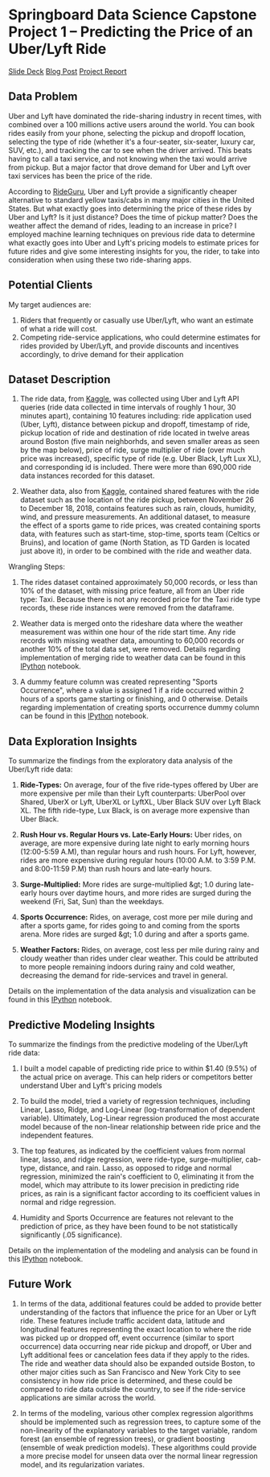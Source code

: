 #
# Springboard Data Science Capstone Project 1 – Predicting the Price of an Uber/Lyft Ride

[Slide Deck](https://github.com/dgokalga/Springboard-Data-Science/blob/master/Capstone-1/Capstone1_Slides.pdf)
[Blog Post](https://github.com/dgokalga/Springboard-Data-Science/blob/master/Capstone-1/Capstone1_blog.pdf)
[Project Report](https://github.com/dgokalga/Springboard-Data-Science/blob/master/Capstone-1/Capstone1_Final_Report.pdf)

## **Data Problem**

Uber and Lyft have dominated the ride-sharing industry in recent times, with combined over a 100 millions active users around the world. You can book rides easily from your phone, selecting the pickup and dropoff location, selecting the type of ride (whether it&#39;s a four-seater, six-seater, luxury car, SUV, etc.), and tracking the car to see when the driver arrived. This beats having to call a taxi service, and not knowing when the taxi would arrive from pickup. But a major factor that drove demand for Uber and Lyft over taxi services has been the price of the ride.

According to [RideGuru](https://ride.guru/), Uber and Lyft provide a significantly cheaper alternative to standard yellow taxis/cabs in many major cities in the United States. But what exactly goes into determining the price of these rides by Uber and Lyft? Is it just distance? Does the time of pickup matter? Does the weather affect the demand of rides, leading to an increase in price? I employed machine learning techniques on previous ride data to determine what exactly goes into Uber and Lyft&#39;s pricing models to estimate prices for future rides and give some interesting insights for you, the rider, to take into consideration when using these two ride-sharing apps.

## **Potential Clients**

My target audiences are:

1. Riders that frequently or casually use Uber/Lyft, who want an estimate of what a ride will cost.
2. Competing ride-service applications, who could determine estimates for rides provided by Uber/Lyft, and provide discounts and incentives accordingly, to drive demand for their application

## **Dataset Description**

1. The ride data, from [Kaggle](https://www.kaggle.com/ravi72munde/uber-lyft-cab-prices), was collected using Uber and Lyft API queries (ride data collected in time intervals of roughly 1 hour, 30 minutes apart), containing 10 features including: ride application used (Uber, Lyft), distance between pickup and dropoff, timestamp of ride, pickup location of ride and destination of ride located in twelve areas around Boston (five main neighborhds, and seven smaller areas as seen by the map below), price of ride, surge multiplier of ride (over much price was increased), specific type of ride (e.g. Uber Black, Lyft Lux XL), and corresponding id is included. There were more than 690,000 ride data instances recorded for this dataset.

2. Weather data, also from [Kaggle](https://www.kaggle.com/ravi72munde/uber-lyft-cab-prices), contained shared features with the ride dataset such as the location of the ride pickup, between November 26 to December 18, 2018, contains features such as rain, clouds, humidity, wind, and pressure measurements. An additional dataset, to measure the effect of a sports game to ride prices, was created containing sports data, with features such as start-time, stop-time, sports team (Celtics or Bruins), and location of game (North Station, as TD Garden is located just above it), in order to be combined with the ride and weather data.

Wrangling Steps:

1. The rides dataset contained approximately 50,000 records, or less than 10% of the dataset, with missing price feature, all from an Uber ride type: Taxi. Because there is not any recorded price for the Taxi ride type records, these ride instances were removed from the dataframe.

2. Weather data is merged onto the rideshare data where the weather measurement was within one hour of the ride start time. Any ride records with missing weather data, amounting to 60,000 records or another 10% of the total data set, were removed. Details regarding implementation of merging ride to weather data can be found in this [IPython](https://github.com/dgokalga/Springboard-Data-Science/blob/master/Capstone-1/AlignWeathertoRides.ipynb) notebook.

3. A dummy feature column was created representing &quot;Sports Occurrence&quot;, where a value is assigned 1 if a ride occurred within 2 hours of a sports game starting or finishing, and 0 otherwise.  Details regarding implementation of creating sports occurrence dummy column can be found in this [IPython](https://github.com/dgokalga/Springboard-Data-Science/blob/master/Capstone-1/AddSportsData.ipynb) notebook.

## **Data Exploration Insights**

To summarize the findings from the exploratory data analysis of the Uber/Lyft ride data:

1. **Ride-Types:** On average, four of the five ride-types offered by Uber are more expensive per mile than their Lyft counterparts: UberPool over Shared, UberX or Lyft, UberXL or LyftXL, Uber Black SUV over Lyft Black XL. The fifth ride-type, Lux Black, is on average more expensive than Uber Black.

2. **Rush Hour vs. Regular Hours vs. Late-Early Hours:** Uber rides, on average, are more expensive during late night to early morning hours (12:00-5:59 A.M), than regular hours and rush hours. For Lyft, however, rides are more expensive during regular hours (10:00 A.M. to 3:59 P.M. and 8:00-11:59 P.M) than rush hours and late-early hours.

3. **Surge-Multiplied:** More rides are surge-multiplied \&gt; 1.0 during late-early hours over daytime hours, and more rides are surged during the weekend (Fri, Sat, Sun) than the weekdays.

4. **Sports Occurrence:** Rides, on average, cost more per mile during and after a sports game, for rides going to and coming from the sports arena. More rides are surged \&gt; 1.0 during and after a sports game.

5. **Weather Factors:** Rides, on average, cost less per mile during rainy and cloudy weather than rides under clear weather. This could be attributed to more people remaining indoors during rainy and cold weather, decreasing the demand for ride-services and travel in general.

Details on the implementation of the data analysis and visualization can be found in this [IPython](https://github.com/dgokalga/Springboard-Data-Science/blob/master/Capstone-1/DataStorytelling.ipynb) notebook.

## **Predictive Modeling Insights**

To summarize the findings from the predictive modeling of the Uber/Lyft ride data:

1. I built a model capable of predicting ride price to within $1.40 (9.5%) of the actual price on average. This can help riders or competitors better understand Uber and Lyft&#39;s pricing models

2. To build the model, tried a variety of regression techniques, including Linear, Lasso, Ridge, and Log-Linear (log-transformation of dependent variable). Ultimately, Log-Linear regression produced the most accurate model because of the non-linear relationship between ride price and the independent features.

3. The top features, as indicated by the coefficient values from normal linear, lasso, and ridge regression, were ride-type, surge-multiplier, cab-type, distance, and rain. Lasso, as opposed to ridge and normal regression, minimized the rain&#39;s coefficient to 0, eliminating it from the model, which may attribute to its lower precision in predicting ride prices, as rain is a significant factor according to its coefficient values in normal and ridge regression.

4. Humidity and Sports Occurrence are features not relevant to the prediction of price, as they have been found to be not statistically significantly (.05 significance).

Details on the implementation of the modeling and analysis can be found in this [IPython](https://github.com/dgokalga/Springboard-Data-Science/blob/master/Capstone-1/UberLyft_Regression.ipynb) notebook.

## **Future Work**

1. In terms of the data, additional features could be added to provide better understanding of the factors that influence the price for an Uber or Lyft ride. These features include traffic accident data, latitude and longitudinal features representing the exact location to where the ride was picked up or dropped off, event occurrence (similar to sport occurrence) data occurring near ride pickup and dropoff, or Uber and Lyft additional fees or cancelation fees data if they apply to the rides. The ride and weather data should also be expanded outside Boston, to other major cities such as San Francisco and New York City to see consistency in how ride price is determined, and these could be compared to ride data outside the country, to see if the ride-service applications are similar across the world.

2. In terms of the modeling, various other complex regression algorithms should be implemented such as regression trees, to capture some of the non-linearity of the explanatory variables to the target variable, random forest (an ensemble of regression trees), or gradient boosting (ensemble of weak prediction models). These algorithms could provide a more precise model for unseen data over the normal linear regression model, and its regularization variates.
